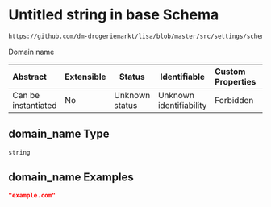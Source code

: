 # Untitled string in base Schema

```txt
https://github.com/dm-drogeriemarkt/lisa/blob/master/src/settings/schema.json#/properties/locations/items/properties/domain_name
```

Domain name


| Abstract            | Extensible | Status         | Identifiable            | Custom Properties | Additional Properties | Access Restrictions | Defined In                                                                               |
| :------------------ | ---------- | -------------- | ----------------------- | :---------------- | --------------------- | ------------------- | ---------------------------------------------------------------------------------------- |
| Can be instantiated | No         | Unknown status | Unknown identifiability | Forbidden         | Allowed               | none                | [settings.schema.json\*](../../src/settings/settings.schema.json "open original schema") |

## domain_name Type

`string`

## domain_name Examples

```json
"example.com"
```
